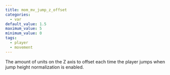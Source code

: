 ```yaml
---
title: mom_mv_jump_z_offset
categories:
  - var
default_value: 1.5
maximum_value: 5
minimum_value: 0
tags:
  - player
  - movement
---
```


The amount of units on the Z axis to offset each time the player jumps when jump height normalization is enabled.
